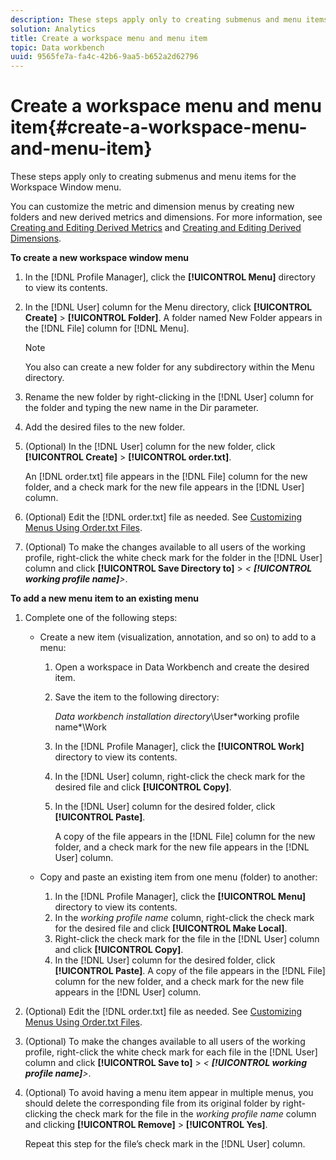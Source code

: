 ```yaml
---
description: These steps apply only to creating submenus and menu items for the Workspace Window menu.
solution: Analytics
title: Create a workspace menu and menu item
topic: Data workbench
uuid: 9565fe7a-fa4c-42b6-9aa5-b652a2d62796
---
```


# Create a workspace menu and menu item{#create-a-workspace-menu-and-menu-item}

These steps apply only to creating submenus and menu items for the Workspace Window menu.

You can customize the metric and dimension menus by creating new folders and new derived metrics and dimensions. For more information, see [Creating and Editing Derived Metrics](../../../../home/c-get-started/c-admin-intrf/c-prof-mgr/c-drvd-mtrcs.md#concept-e41723b342a849309874b26232224a40) and [Creating and Editing Derived Dimensions](../../../../home/c-get-started/c-admin-intrf/c-prof-mgr/c-dvrd-dim.md#concept-ece3c3ea8cdf4fc796680173993bff93).

**To create a new workspace window menu**

1. In the [!DNL Profile Manager], click the **[!UICONTROL Menu]** directory to view its contents. 
1. In the [!DNL User] column for the Menu directory, click **[!UICONTROL Create]** > **[!UICONTROL Folder]**. A folder named New Folder appears in the [!DNL File] column for [!DNL Menu].

   >[!NOTE]
   >
   >You also can create a new folder for any subdirectory within the Menu directory.

1. Rename the new folder by right-clicking in the [!DNL User] column for the folder and typing the new name in the Dir parameter. 
1. Add the desired files to the new folder. 
1. (Optional) In the [!DNL User] column for the new folder, click **[!UICONTROL Create]** > **[!UICONTROL order.txt]**.

   An [!DNL order.txt] file appears in the [!DNL File] column for the new folder, and a check mark for the new file appears in the [!DNL User] column. 

1. (Optional) Edit the [!DNL order.txt] file as needed. See [Customizing Menus Using Order.txt Files](../../../../home/c-get-started/c-intf-anlys-ftrs/c-ctm-menus/t-cstm-menus-ordr-files.md#task-a391800a8dd444deb3e1516d5189f999). 
1. (Optional) To make the changes available to all users of the working profile, right-click the white check mark for the folder in the [!DNL User] column and click **[!UICONTROL Save Directory to]** > *< **[!UICONTROL working profile name]**>*.

**To add a new menu item to an existing menu**

1. Complete one of the following steps:

    * Create a new item (visualization, annotation, and so on) to add to a menu:

        1. Open a workspace in Data Workbench and create the desired item. 
        1. Save the item to the following directory:

           *Data workbench installation directory*\User\*working profile name*\Work 
        
        1. In the [!DNL Profile Manager], click the **[!UICONTROL Work]** directory to view its contents. 
        1. In the [!DNL User] column, right-click the check mark for the desired file and click **[!UICONTROL Copy]**. 
        1. In the [!DNL User] column for the desired folder, click **[!UICONTROL Paste]**.

           A copy of the file appears in the [!DNL File] column for the new folder, and a check mark for the new file appears in the [!DNL User] column.

    * Copy and paste an existing item from one menu (folder) to another:

        1. In the [!DNL Profile Manager], click the **[!UICONTROL Menu]** directory to view its contents. 
        1. In the *working profile name* column, right-click the check mark for the desired file and click **[!UICONTROL Make Local]**. 
        1. Right-click the check mark for the file in the [!DNL User] column and click **[!UICONTROL Copy]**. 
        1. In the [!DNL User] column for the desired folder, click **[!UICONTROL Paste]**. A copy of the file appears in the [!DNL File] column for the new folder, and a check mark for the new file appears in the [!DNL User] column.

1. (Optional) Edit the [!DNL order.txt] file as needed. See [Customizing Menus Using Order.txt Files](../../../../home/c-get-started/c-intf-anlys-ftrs/c-ctm-menus/t-cstm-menus-ordr-files.md#task-a391800a8dd444deb3e1516d5189f999). 
1. (Optional) To make the changes available to all users of the working profile, right-click the white check mark for each file in the [!DNL User] column and click **[!UICONTROL Save to]** > *< **[!UICONTROL working profile name]**>*. 
1. (Optional) To avoid having a menu item appear in multiple menus, you should delete the corresponding file from its original folder by right-clicking the check mark for the file in the *working profile name* column and clicking **[!UICONTROL Remove]** > **[!UICONTROL Yes]**.

   Repeat this step for the file’s check mark in the [!DNL User] column.

